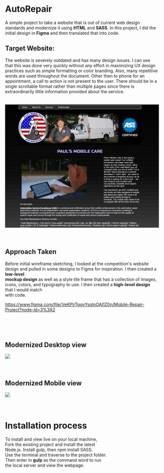 # AutoRepair
 
A simple project to take a website that is out of current web design standards and modernize it using **HTML** and **SASS**. In this project, I did the initial design in **Figma** and then translated that into code. 

## Target Website: 
The website is severely outdated and has many design issues. I can see that this was done very quickly without any effort in maximizing UX design practices such as simple formatting or color branding. Also, many repetitive words are used throughout the document. Other then to phone for an appointment, a call to action is not present to the user.  There should be in a single scrollable format rather than multiple pages since there is extraordinarily little information provided about the service. 
<br/>  <br/>  
![](oldWebsite.gif)
<br/>  <br/>  <br/>  

## Approach Taken

Before initial wireframe sketching, I looked at the competition's website design and pulled in some designs to Figma for inspiration. I then created a **low-level  
mockup design** as well as a style tile frame that has a collection of images, icons, colors, and typography to use. I then created a **high-level design** that I would match  
with code. 

https://www.figma.com/file/VeKPlrTggvYsqlnOAl1Z0n/Mobile-Repair-Project?node-id=3%3A2

<br/>  <br/>  <br/>  

## Modernized Desktop view 
![](newWebsite.gif)
<br/>  <br/>  <br/>  

## Modernized Mobile view
![](newMobile.gif)
<br/>  <br/>  <br/>  

# Installation process  
To install and view live on your local machine,  
Fork the existing project and install the latest  
Node.js. Install gulp, then npm install SASS.  
Use the terminal and traverse to the project folder.  
Then enter in **gulp** as the command word to run  
the local server and view the webpage. 
